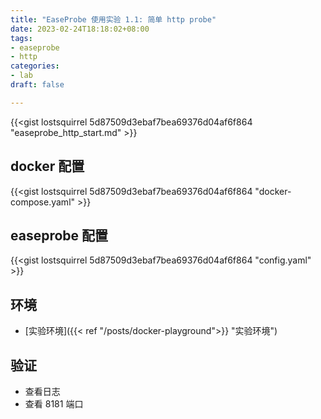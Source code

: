 ```yaml
---
title: "EaseProbe 使用实验 1.1: 简单 http probe"
date: 2023-02-24T18:18:02+08:00
tags:
- easeprobe
- http
categories:
- lab
draft: false

---
```


{{<gist lostsquirrel 5d87509d3ebaf7bea69376d04af6f864 "easeprobe_http_start.md" >}}

## docker 配置

{{<gist lostsquirrel 5d87509d3ebaf7bea69376d04af6f864 "docker-compose.yaml" >}}

## easeprobe 配置

{{<gist lostsquirrel 5d87509d3ebaf7bea69376d04af6f864 "config.yaml" >}}

## 环境

- [实验环境]({{< ref "/posts/docker-playground">}} "实验环境")

## 验证

- 查看日志
- 查看 8181 端口